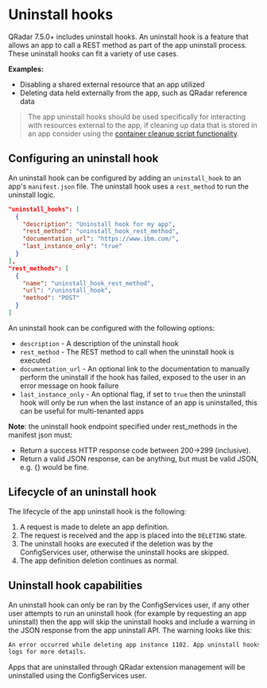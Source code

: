 # Uninstall hooks

QRadar 7.5.0+ includes uninstall hooks. An uninstall hook is a feature that allows an app to call a REST method as part
of the app uninstall process. These uninstall hooks can fit a variety of use cases.

**Examples:**

- Disabling a shared external resource that an app utilized
- Deleting data held externally from the app, such as QRadar reference data

> The app uninstall hooks should be used specifically for interacting with resources external to the app, if cleaning
> up data that is stored in an app consider using the [container cleanup script
> functionality](./new_features_appfw_v2.md#container-cleanup-script).

## Configuring an uninstall hook

An uninstall hook can be configured by adding an `uninstall_hook` to an app's `manifest.json` file. The uninstall hook
uses a `rest_method` to run the uninstall logic.

```json
"uninstall_hooks": [
  {
    "description": "Uninstall hook for my app",
    "rest_method": "uninstall_hook_rest_method",
    "documentation_url": "https://www.ibm.com/",
    "last_instance_only": "true"
  }
],
"rest_methods": [
  {
    "name": "uninstall_hook_rest_method",
    "url": "/uninstall_hook",
    "method": "POST"
  }
]
```

An uninstall hook can be configured with the following options:

- `description` - A description of the uninstall hook
- `rest_method` - The REST method to call when the uninstall hook is executed
- `documentation_url` - An optional link to the documentation to manually perform the uninstall if the hook has failed,
exposed to the user in an error message on hook failure
- `last_instance_only` - An optional flag, if set to `true` then the uninstall hook will only be run when the last
instance of an app is uninstalled, this can be useful for multi-tenanted apps

**Note**: the uninstall hook endpoint specified under rest_methods in the manifest json must:

- Return a success HTTP response code between 200->299 (inclusive).
- Return a valid JSON response, can be anything, but must be valid JSON, e.g. {} would be fine.

## Lifecycle of an uninstall hook

The lifecycle of the app uninstall hook is the following:

1. A request is made to delete an app definition.
2. The request is received and the app is placed into the `DELETING` state.
3. The uninstall hooks are executed if the deletion was by the ConfigServices user, otherwise the uninstall hooks are
skipped.
4. The app definition deletion continues as normal.

## Uninstall hook capabilities

An uninstall hook can only be ran by the ConfigServices user, if any other user attempts to run an uninstall hook (for
example by requesting an app uninstall) then the app will skip the uninstall hooks and include a warning in the JSON
response from the app uninstall API. The warning looks like this:

```txt
An error occurred while deleting app instance 1102. App uninstall hooks failed: Uninstall hook for my app. See server
logs for more details.
```

Apps that are uninstalled through QRadar extension management will be uninstalled using the ConfigServices user.
